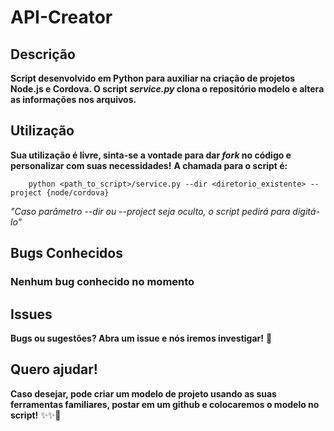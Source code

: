 API-Creator
===========

Descrição
---------
**Script desenvolvido em Python para auxiliar na criação de projetos Node.js e Cordova. O script _service.py_ clona o repositório modelo e altera as informações nos arquivos.**

Utilização
----------
**Sua utilização é livre, sinta-se a vontade para dar _fork_ no código e personalizar com suas necessidades!**
**A chamada para o script é:**
```{bash}
    python <path_to_script>/service.py --dir <diretorio_existente> --project {node/cordova}
```
*"Caso parâmetro --dir ou --project seja oculto, o script pedirá para digitá-lo"*

Bugs Conhecidos
---------------
### Nenhum bug conhecido no momento

Issues
------
**Bugs ou sugestões? Abra um issue e nós iremos investigar!** 🎃

Quero ajudar!
-------------
**Caso desejar, pode criar um modelo de projeto usando as suas ferramentas familiares, postar em um github e colocaremos o modelo no script!** ✨✨🎈
